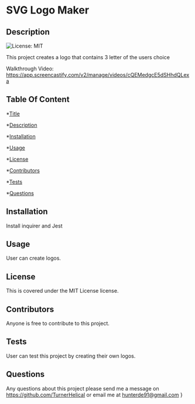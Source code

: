 
  # SVG Logo Maker
  ## Description
  ![License: MIT](https://img.shields.io/badge/License-MIT-yellow.svg) <br />

  This project creates a logo that contains 3 letter of the users choice

  Walkthrough Video: https://app.screencastify.com/v2/manage/videos/cQEMedgcE5dSHhdQLexa
  ## Table Of Content
  *[Title](#title)

  *[Description](#description)

  *[Installation](#installation)

  *[Usage](#usage)

  *[License](#license)

  *[Contributors](#contributor)

  *[Tests](#test)

  *[Questions](#questions)

  ## Installation
  Install inquirer and Jest
  ## Usage
  User can create logos.
  ## License
  This is covered under the MIT License license.
  ## Contributors
  Anyone is free to contribute to this project.
  ## Tests
  User can test this project by creating their own logos.
  ## Questions
  Any questions about this project please send me a message on https://github.com/TurnerHelical or email me at [hunterde91@gmail.com](mailto:hunterde91@gmail.com)  }
      